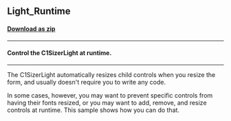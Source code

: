 ## Light_Runtime
#### [Download as zip](https://grapecity.github.io/DownGit/#/home?url=https://github.com/GrapeCity/ComponentOne-WinForms-Samples/tree/master/NetFramework\Sizer\CS\Light_Runtime)
____
#### Control the C1SizerLight at runtime.
____
The C1SizerLight automatically resizes child controls when you resize the form, and usually doesn't require you to write any code.

In some cases, however, you may want to prevent specific controls from having their fonts resized, or you may want to add, remove, and resize controls at runtime.
This sample shows how you can do that.
